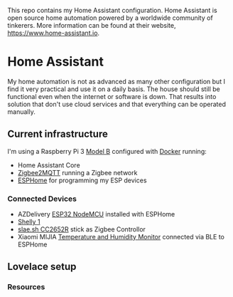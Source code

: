This repo contains my Home Assistant configuration. Home Assistant is open source home automation powered by a worldwide community of tinkerers. More information can be found at their website, https://www.home-assistant.io.

# Home Assistant

My home automation is not as advanced as many other configuration but I find it very practical and use it on a daily basis. The house should still be functional even when the internet or software is down. That results into solution that don't use cloud services and that everything can be operated manually.  

## Current infrastructure

I'm using a Raspberry Pi 3 [Model B](https://www.raspberrypi.org/products/raspberry-pi-3-model-b/) configured with [Docker](https://www.docker.com/) running:
* Home Assistant Core 
* [Zigbee2MQTT](https://www.zigbee2mqtt.io/) running a Zigbee network
* [ESPHome](https://esphome.io/) for programming my ESP devices

### Connected Devices

* AZDelivery [ESP32 NodeMCU](https://www.az-delivery.de/nl/products/esp32-developmentboard) installed with ESPHome
* [Shelly 1](https://shelly.cloud/products/shelly-1-smart-home-automation-relay/)
* [slae.sh CC2652R](https://slae.sh/projects/cc2652/) stick as Zigbee Controllor
* Xiaomi MIJIA [Temperature and Humidity Monitor](https://www.google.com/search?q=MIJIA+Temperature+and+Humidity+Monitor+2) connected via BLE to ESPHome

## Lovelace setup

### Resources
